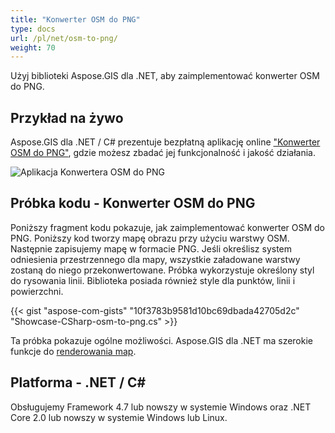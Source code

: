 ```yaml
---
title: "Konwerter OSM do PNG"
type: docs
url: /pl/net/osm-to-png/
weight: 70
---
```


Użyj biblioteki Aspose.GIS dla .NET, aby zaimplementować konwerter OSM do PNG.

## **Przykład na żywo**

Aspose.GIS dla .NET / C# prezentuje bezpłatną aplikację online ["Konwerter OSM do PNG"](https://products.aspose.app/gis/viewer/osm-to-png), gdzie możesz zbadać jej funkcjonalność i jakość działania.

![Aplikacja Konwertera OSM do PNG](viewer.png)

## **Próbka kodu - Konwerter OSM do PNG**

Poniższy fragment kodu pokazuje, jak zaimplementować konwerter OSM do PNG. Poniższy kod tworzy mapę obrazu przy użyciu warstwy OSM. Następnie zapisujemy mapę w formacie PNG. Jeśli określisz system odniesienia przestrzennego dla mapy, wszystkie załadowane warstwy zostaną do niego przekonwertowane.
Próbka wykorzystuje określony styl do rysowania linii. Biblioteka posiada również style dla punktów, linii i powierzchni.

{{< gist "aspose-com-gists" "10f3783b9581d10bc69dbada42705d2c" "Showcase-CSharp-osm-to-png.cs" >}}

Ta próbka pokazuje ogólne możliwości. Aspose.GIS dla .NET ma szerokie funkcje do [renderowania map](https://docs.aspose.com/gis/net/map-rendering/).

## **Platforma - .NET / C#**

Obsługujemy Framework 4.7 lub nowszy w systemie Windows oraz .NET Core 2.0 lub nowszy w systemie Windows lub Linux.
